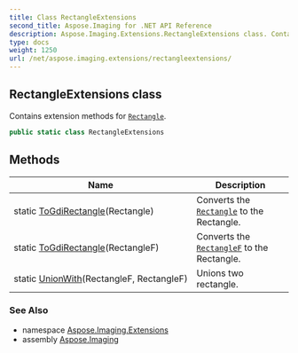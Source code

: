 ```yaml
---
title: Class RectangleExtensions
second_title: Aspose.Imaging for .NET API Reference
description: Aspose.Imaging.Extensions.RectangleExtensions class. Contains extension methods for Rectangle
type: docs
weight: 1250
url: /net/aspose.imaging.extensions/rectangleextensions/
---
```

## RectangleExtensions class

Contains extension methods for [`Rectangle`](../../aspose.imaging/rectangle/).

```csharp
public static class RectangleExtensions
```

## Methods

| Name | Description |
| --- | --- |
| static [ToGdiRectangle](../../aspose.imaging.extensions/rectangleextensions/togdirectangle/#togdirectangle)(Rectangle) | Converts the [`Rectangle`](../../aspose.imaging/rectangle/) to the Rectangle. |
| static [ToGdiRectangle](../../aspose.imaging.extensions/rectangleextensions/togdirectangle/#togdirectangle_1)(RectangleF) | Converts the [`RectangleF`](../../aspose.imaging/rectanglef/) to the Rectangle. |
| static [UnionWith](../../aspose.imaging.extensions/rectangleextensions/unionwith/)(RectangleF, RectangleF) | Unions two rectangle. |

### See Also

* namespace [Aspose.Imaging.Extensions](../../aspose.imaging.extensions/)
* assembly [Aspose.Imaging](../../)


